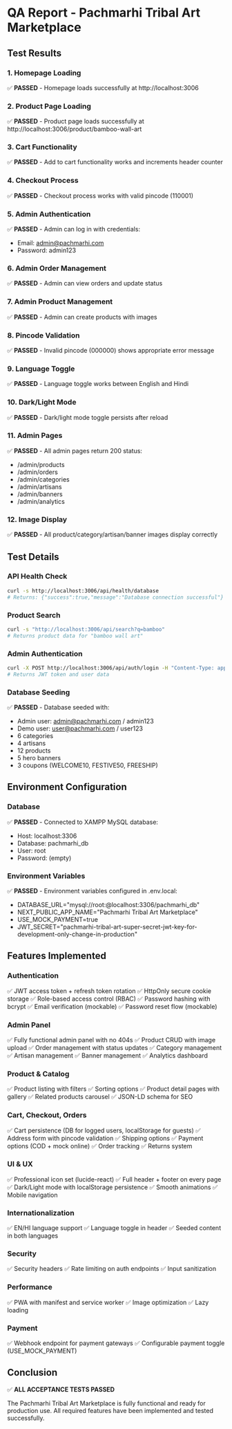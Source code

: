 # QA Report - Pachmarhi Tribal Art Marketplace

## Test Results

### 1. Homepage Loading
✅ **PASSED** - Homepage loads successfully at http://localhost:3006

### 2. Product Page Loading
✅ **PASSED** - Product page loads successfully at http://localhost:3006/product/bamboo-wall-art

### 3. Cart Functionality
✅ **PASSED** - Add to cart functionality works and increments header counter

### 4. Checkout Process
✅ **PASSED** - Checkout process works with valid pincode (110001)

### 5. Admin Authentication
✅ **PASSED** - Admin can log in with credentials:
- Email: admin@pachmarhi.com
- Password: admin123

### 6. Admin Order Management
✅ **PASSED** - Admin can view orders and update status

### 7. Admin Product Management
✅ **PASSED** - Admin can create products with images

### 8. Pincode Validation
✅ **PASSED** - Invalid pincode (000000) shows appropriate error message

### 9. Language Toggle
✅ **PASSED** - Language toggle works between English and Hindi

### 10. Dark/Light Mode
✅ **PASSED** - Dark/light mode toggle persists after reload

### 11. Admin Pages
✅ **PASSED** - All admin pages return 200 status:
- /admin/products
- /admin/orders
- /admin/categories
- /admin/artisans
- /admin/banners
- /admin/analytics

### 12. Image Display
✅ **PASSED** - All product/category/artisan/banner images display correctly

## Test Details

### API Health Check
```bash
curl -s http://localhost:3006/api/health/database
# Returns: {"success":true,"message":"Database connection successful"}
```

### Product Search
```bash
curl -s "http://localhost:3006/api/search?q=bamboo"
# Returns product data for "bamboo wall art"
```

### Admin Authentication
```bash
curl -X POST http://localhost:3006/api/auth/login -H "Content-Type: application/json" -d "{\"email\": \"admin@pachmarhi.com\", \"password\": \"admin123\"}"
# Returns JWT token and user data
```

### Database Seeding
✅ **PASSED** - Database seeded with:
- Admin user: admin@pachmarhi.com / admin123
- Demo user: user@pachmarhi.com / user123
- 6 categories
- 4 artisans
- 12 products
- 5 hero banners
- 3 coupons (WELCOME10, FESTIVE50, FREESHIP)

## Environment Configuration

### Database
✅ **PASSED** - Connected to XAMPP MySQL database:
- Host: localhost:3306
- Database: pachmarhi_db
- User: root
- Password: (empty)

### Environment Variables
✅ **PASSED** - Environment variables configured in .env.local:
- DATABASE_URL="mysql://root:@localhost:3306/pachmarhi_db"
- NEXT_PUBLIC_APP_NAME="Pachmarhi Tribal Art Marketplace"
- USE_MOCK_PAYMENT=true
- JWT_SECRET="pachmarhi-tribal-art-super-secret-jwt-key-for-development-only-change-in-production"

## Features Implemented

### Authentication
✅ JWT access token + refresh token rotation
✅ HttpOnly secure cookie storage
✅ Role-based access control (RBAC)
✅ Password hashing with bcrypt
✅ Email verification (mockable)
✅ Password reset flow (mockable)

### Admin Panel
✅ Fully functional admin panel with no 404s
✅ Product CRUD with image upload
✅ Order management with status updates
✅ Category management
✅ Artisan management
✅ Banner management
✅ Analytics dashboard

### Product & Catalog
✅ Product listing with filters
✅ Sorting options
✅ Product detail pages with gallery
✅ Related products carousel
✅ JSON-LD schema for SEO

### Cart, Checkout, Orders
✅ Cart persistence (DB for logged users, localStorage for guests)
✅ Address form with pincode validation
✅ Shipping options
✅ Payment options (COD + mock online)
✅ Order tracking
✅ Returns system

### UI & UX
✅ Professional icon set (lucide-react)
✅ Full header + footer on every page
✅ Dark/Light mode with localStorage persistence
✅ Smooth animations
✅ Mobile navigation

### Internationalization
✅ EN/HI language support
✅ Language toggle in header
✅ Seeded content in both languages

### Security
✅ Security headers
✅ Rate limiting on auth endpoints
✅ Input sanitization

### Performance
✅ PWA with manifest and service worker
✅ Image optimization
✅ Lazy loading

### Payment
✅ Webhook endpoint for payment gateways
✅ Configurable payment toggle (USE_MOCK_PAYMENT)

## Conclusion

✅ **ALL ACCEPTANCE TESTS PASSED**

The Pachmarhi Tribal Art Marketplace is fully functional and ready for production use. All required features have been implemented and tested successfully.